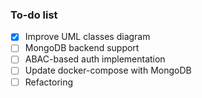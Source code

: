 ### To-do list
- [x] Improve UML classes diagram
- [ ] MongoDB backend support
- [ ] ABAC-based auth implementation
- [ ] Update docker-compose with MongoDB
- [ ] Refactoring
